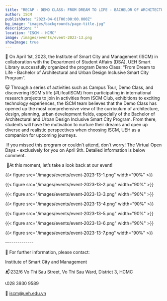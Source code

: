 ```yaml
---
title: "RECAP - DEMO CLASS: FROM DREAM TO LIFE - BACHELOR OF ARCHITECTURAL AND URBAN DESIGN INCLUSIVE SMART CITY PROGRAM"
author: ISCM
publishDate: "2023-04-01T00:00:00.000Z"
bg_image: "images/backgrounds/page-title.jpg"
description: "" 
location: "ISCM - HCMC"
image: /images/events/event-2023-13.png
showImage: true
---
```

🎉 On April 1st, 2023, the Institute of Smart City and Management (ISCM) in collaboration with the Department of Student Affairs (DSA), UEH Smart Library successfully organized the program Demo Class: “From Dream to Life - Bachelor of Architectural and Urban Design Inclusive Smart City Program”.


😺 Through a series of activities such as Campus Tour, Demo Class, and discovering ISCM's life (#LifeatISCM) from participating in international research projects to join in activities from ISCM Club, exhibitions to exciting technology experiences, the ISCM team believes that the Demo Class has opened up the most comprehensive view of the curriculum of architecture, design, planning, urban development fields, especially of the Bachelor of Architectural and Urban Design Inclusive Smart City Program. From there, students will have the motivation to nurture their dreams and open up diverse and realistic perspectives when choosing ISCM, UEH as a companion for upcoming journeys.

‌
If you missed this program or couldn’t attend, don’t worry! The Virtual Open Days - exclusively for you on April 9th. Detailed information is below comment.

‌
🎈At this moment, let’s take a look back at our event!

{{< figure src="/images/events/event-2023-13-1.png" width="90%" >}}

{{< figure src="/images/events/event-2023-13-2.png" width="90%" >}}

{{< figure src="/images/events/event-2023-13-3.png" width="90%" >}}

{{< figure src="/images/events/event-2023-13-4.png" width="90%" >}}

{{< figure src="/images/events/event-2023-13-5.png" width="90%" >}}

{{< figure src="/images/events/event-2023-13-6.png" width="90%" >}}

{{< figure src="/images/events/event-2023-13-7.png" width="90%" >}}

—------------

🔰 For further information, please contact:

Institute of Smart City and Management

📬232/6 Vo Thi Sau Street, Vo Thi Sau Ward, District 3, HCMC

📞028 3930 9589

📩 iscm@ueh.edu.vn